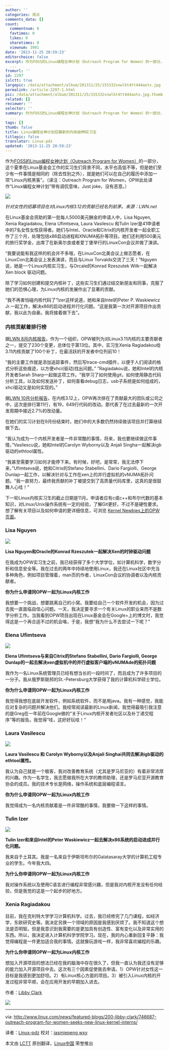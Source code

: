 ```yaml
---
author: ''
categories: 观点
comments_data: []
count:
  commentnum: 0
  favtimes: 0
  likes: 0
  sharetimes: 0
  viewnum: 3991
date: '2013-11-25 20:59:23'
editorchoice: false
excerpt: 作为FOSS的Linux编程女神计划（Outreach Program for Women）的一部分，这个夏季在Linux基金会工作的实习生们背景不同，水平也高低不等，但是她们至少有一件事情是相同的（除去性别之外），就是她们可以在自己的履历
  ...
fromurl: ''
id: 2297
islctt: true
largepic: /data/attachment/album/201311/25/155332snwlkt4tt444aotx.jpg
permalink: /article-2297-1.html
pic: /data/attachment/album/201311/25/155332snwlkt4tt444aotx.jpg.thumb.jpg
related: []
reviewer: ''
selector: ''
summary: 作为FOSS的Linux编程女神计划（Outreach Program for Women）的一部分，这个夏季在Linux基金会工作的实习生们背景不同，水平也高低不等，但是她们至少有一件事情是相同的（除去性别之外），就是她们可以在自己的履历
  ...
tags: []
thumb: false
title: Linux编程女神计划招募新的内核级MM实习生
titlepic: false
translator: Linux-pdz
updated: '2013-11-25 20:59:23'
---
```


作为[FOSS的Linux编程女神计划（Outreach Program for Women）](https://wiki.gnome.org/OutreachProgramForWomen)的一部分，这个夏季在Linux基金会工作的实习生们背景不同，水平也高低不等，但是她们至少有一件事情是相同的（除去性别之外），就是她们可以在自己的履历中添加一项“Linux内核黑客”。（译注：Outreach Program for Women，OPW此处译作“Linux编程女神计划”带有调侃意味，Just joke，没有恶意。）


![](/data/attachment/album/201311/25/155332snwlkt4tt444aotx.jpg)


*针对女性的招募项目在对Linux内核3.12的贡献已经名列前茅。来源：LWN.net*


在Linux基金会资助的第一批每人5000美元酬金的申请人中，Lisa Nguyen, Xenia Ragiadakou, Elena Ufimtseva, Laura Vasilescu 和Tulin Izer是41申请者中的7名女性女性获得者。她们与Intel、Oracle和Citrix的内核开发者一起全职工作了三个月，处理包括x86启动进程和XNUMA拓扑等项目。她们还利用500美元的旅行奖学金，出席了在新奥尔良或者爱丁堡举行的LinuxCon会议并做了演讲。


“我要说能有我这样的机会并不多哦，在LinuxCon北美会议上做志愿者，在LinuxCon北美会议上发表演讲，而且与Linux Torvalds交流了三天！”Nguyen说，她是一个Linux内核实习生，与Orcale的Konrad Rzeszutek Wilk一起解决Xen block 驱动问题。


除了学习如何创建和提交内核补丁，这些实习生们通过结交新朋友和同事，克服了她们的恐惧心理，为Linux内核的发展作出了显著的贡献。


“我不再害怕碰内核代码了”Izer这样说道，她和来自Intel的Peter P. Waskiewicz Jr.一起工作，解决x86的启动进程并行化问题。“这是我第一次对开源项目作出贡献，我以此为自豪。我将接着做下去”。


### 内核贡献着排行榜


据[LWN 8月内核报告](http://lwn.net/Articles/563977/)，作为一个组织，OPW被列为对Linux3.11内核的主要贡献者之一，提交了230个变更，总体位于第13位。其中，实习生Xenia Ragiadakou给3.11内核贡献了100个补丁，在最活跃的开发者中位列前10！


“我的主要工作就是添加追踪事件，然后写trace-cmd插件，以便于人们阅读的格式分析这些痕迹，以方便xhci(驱动)找出问题。” ”Ragiadakou说，她和Intel的内核开发者Sarah Sharp一起做这项工作。“我学习了如何使用git，如何使用静态代码分析工具，以及如何发送补丁，如何查看debug日志，usb子系统是如何组成的，xhci驱动又是如何实现的。”


据[LWN 10月分析报告](http://lwn.net/Articles/570483/)，在内核3.12上，OPW再次排在了贡献最大的团队或公司之中，这次是排行第11行，有19，649行代码的改动。那代表了在过去最新的一次开发周期中接近2.7%的改动量。


在她们的实习计划在9月份结束时，她们中的大多数仍然持续做该项目并打算继续做下去。


“我认为成为一个内核开发者是一件非常酷的事情，将来，我也要继续做这件事情，”Vasilescu说，她和Intel的Carolyn Wyborny以及 Anjali Singha一起解决igb驱动的ethtool属性。


“我甚至需要学习如何才能停下来。有时候，好吧，是常常，我无法停下来，”Ufimtseva说，她和Citrix的Stefano Stabellini、Dario Fargiolli、George Dunlap一起工作，以解决针对与工作在xen上的并行虚拟机的vNUMA拓扑问题。“我一直努力，最终我贡献的补丁被提交到了高质量代码库里，这真的是很鼓舞人心哇！”


下一轮Linux内核实习生的截止日期是11月。申请者应有c或c++和布尔代数的基本知识，对Linux/Unix操作系统有一定的经验，了解Git更好，不过不是硬性要求。想了解有关项目以及如何申请的更详细信息，可浏览 [Kernel Newbies上的OPW 页面](http://kernelnewbies.org/OPWIntro)。


### Lisa Nguyen


![](/data/attachment/album/201311/25/155333v7ww8fr5cl5amec5.jpg)


**Lisa Nguyen和Oracle的Konrad Rzeszutek一起解决Xen的时钟驱动问题**


在我成为OPW实习生之前，我已经获得了多个大学学位，如计算机科学，数字分析和信息安全等。我在过去的两年中持续地使用Linux，我还在Linux社区中充当多种角色，例如项目管理着，man页的作者，LinuxCon会议的协调者以及内核贡献者。


**你为什么申请同OPW一起为Linux内核工作**


我想要一个挑战，想要跳离自己的小窝。我要给自己一个软件开发的机会，因为过去我一直面临自信心问题。一天，我决定要寻求一个有关Linux的职业来而不是数字分析工作。当我看到OPW项目出现在Linux基金会在Google+上的博文时，我觉得这是一个再合适不过的机会咯，于是，我想“我为什么不去尝试一下呢？”


### Elena Ufimtseva


![](/data/attachment/album/201311/25/155334xfyw9gbrbr0jd6zw.jpg)


**Elena Ufimtseva与来自Citrix的Stefano Stabellini, Dario Fargiolli, George Dunlap的一起去解决xen虚拟机中的并行虚拟客户端的vNUMAde的拓扑问题**


我作为一名Linux系统管理员已经有想当长的一段时间了，而且成为了许多项目的一分子。我从俄罗斯联邦的St.-Petersburg大学获得了我的计算机科学硕士学位。


**你为什么申请同OPW一起为Linux内核工作**


我觉得我想在底层开发软件，例如系统软件，而不是用java。我有一种感觉，我能应对复杂的问题并解决他们。我经常阅读最新的Linux新闻，我觉得最吸引我注意的是Greg在一年前在Google做的“关于Linux内核开发者社区以及补丁递交程序”等的报告。我觉得“哇，这好好玩哇！”


### Laura Vasilescu


![](/data/attachment/album/201311/25/1553349mkhazw3rkr29kj0.jpg)


**Laura Vasilescu 和 Carolyn Wyborny以及Anjali Singhai共同去解决igb驱动的ethtool属性。**


我认为自己就是一个极客，我对改善教育系统（尤其是罗马尼亚的）有着非常浓厚的兴趣。作为一名学生，我志愿做我所在大学的教师助理，还是罗马尼亚开源教育协会的成员。我的技术专长是网络，操作系统和底层编程语言。


**你为什么申请同OPW一起为Linux内核工作**


我觉得成为一名内核贡献着是一件非常酷的事情，我要做一下这样的事情。


### Tulin Izer


![](/data/attachment/album/201311/25/155335gzf6662yy6s6psze.jpg)


**Tulin Izer和来自Intel的Peter Waskiewicz一起去解决x86系统的启动进成并行化问题。**


我来自于土耳其。我是一名来自于伊斯坦布尔的Galatasaray大学的计算机工程专业的学生。今年我大四。


**为什么你申请同OPW一起为Linux内核工作**


我对操作系统以及使用C语言进行编程非常感兴趣，但是我对内核开发没有任何经验，但是我觉的这是一个起步的好地方。


### Xenia Ragiadakou


目前，我在克利特大学学习计算机科学。过去，我已经修完了几门课程，如经济学，东欧研究史等。我决定另换一个领域的原因是我感到厌烦了。我不知道这个想法是否明智。但是我意识到我需要的是更加具有创造性、富有变化以及非常实用的东西。所以，我决定进入计算机科学学院学习。现在，我的内心重新回复平静：我觉得编程是一件更加适合我的事情。这就像玩游戏一样，我非常喜欢编程的乐趣。


**为什么你申请同OPW一起为Linux内核工作**


想加入开源项目的想法已经在我的脑海中存在很久了，但我一直认为我还没有足够的能力加入开源项目中去。这次有三个因素促使我去申请。1）OPW针对女性这一目标是我感到更加舒坦。2）有Linux核心方面的项目。3）被引入Linux内核的开发过程非常平顺，会在应用开发的早期加入进去。


作者：[Libby Clark](http://www.linux.com/community/forums/person/41373/catid/200-libby-clark)


![](/data/attachment/album/201311/25/15531499s762q79zygoctz.jpg)




---


via: <http://www.linux.com/news/featured-blogs/200-libby-clark/746687-outreach-program-for-women-seeks-new-linux-kernel-interns/>


译者：[Linux-pdz](https://github.com/Linux-pdz) 校对：[jasmiepeng](https://github.com/jasminepeng),[wxy](https://github.com/wxy)


本文由 [LCTT](https://github.com/LCTT/TranslateProject) 原创翻译，[Linux中国](http://linux.cn/) 荣誉推出
